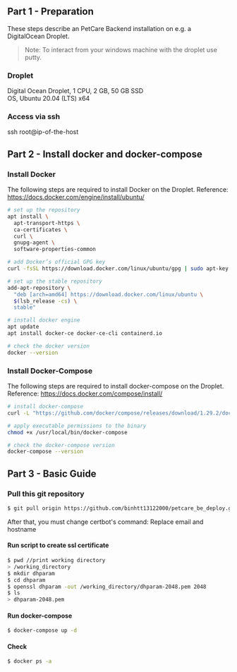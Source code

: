## Part 1 - Preparation
These steps describe an PetCare Backend installation on e.g. a DigitalOcean Droplet. 

>Note: To interact from your windows machine with the droplet use putty.

### Droplet 
Digital Ocean Droplet, 1 CPU, 2 GB, 50 GB SSD  
OS, Ubuntu 20.04 (LTS) x64

### Access via ssh
ssh root@ip-of-the-host
## Part 2 - Install docker and docker-compose

### Install Docker
The following steps are required to install Docker on the Droplet. Reference: https://docs.docker.com/engine/install/ubuntu/

```bash
# set up the repository
apt install \
  apt-transport-https \
  ca-certificates \
  curl \
  gnupg-agent \
  software-properties-common

# add Docker’s official GPG key
curl -fsSL https://download.docker.com/linux/ubuntu/gpg | sudo apt-key add -

# set up the stable repository
add-apt-repository \
  "deb [arch=amd64] https://download.docker.com/linux/ubuntu \
  $(lsb_release -cs) \
  stable"

# install docker engine
apt update
apt install docker-ce docker-ce-cli containerd.io

# check the docker version
docker --version
```

### Install Docker-Compose
The following steps are required to install docker-compose on the Droplet. Reference: https://docs.docker.com/compose/install/

```bash
# install docker-compose
curl -L "https://github.com/docker/compose/releases/download/1.29.2/docker-compose-$(uname -s)-$(uname -m)" -o /usr/local/bin/docker-compose

# apply executable permissions to the binary
chmod +x /usr/local/bin/docker-compose

# check the docker-compose version
docker-compose --version
```
## Part 3 - Basic Guide
### Pull this git repository
```bash
$ git pull origin https://github.com/binhtt13122000/petcare_be_deploy.git
``` 
After that, you must change certbot's command: Replace email and hostname
#### Run script to create ssl certificate
```bash
$ pwd //print working directory
> /working_directory
$ mkdir dhparam
$ cd dhparam
$ openssl dhparam -out /working_directory/dhparam-2048.pem 2048
$ ls
> dhparam-2048.pem
```
#### Run docker-compose 
```bash
$ docker-compose up -d
```
#### Check
```bash
$ docker ps -a
```